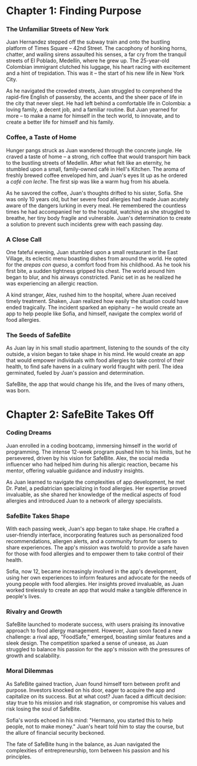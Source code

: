 **Chapter 1: Finding Purpose**
===============

### The Unfamiliar Streets of New York

Juan Hernandez stepped off the subway train and onto the bustling platform of Times Square – 42nd Street. The cacophony of honking horns, chatter, and wailing sirens assaulted his senses, a far cry from the tranquil streets of El Poblado, Medellín, where he grew up. The 25-year-old Colombian immigrant clutched his luggage, his heart racing with excitement and a hint of trepidation. This was it – the start of his new life in New York City.

As he navigated the crowded streets, Juan struggled to comprehend the rapid-fire English of passersby, the accents, and the sheer pace of life in the city that never slept. He had left behind a comfortable life in Colombia: a loving family, a decent job, and a familiar routine. But Juan yearned for more – to make a name for himself in the tech world, to innovate, and to create a better life for himself and his family.

### Coffee, a Taste of Home

Hunger pangs struck as Juan wandered through the concrete jungle. He craved a taste of home – a strong, rich coffee that would transport him back to the bustling streets of Medellín. After what felt like an eternity, he stumbled upon a small, family-owned café in Hell's Kitchen. The aroma of freshly brewed coffee enveloped him, and Juan's eyes lit up as he ordered a _café con leche_. The first sip was like a warm hug from his abuela.

As he savored the coffee, Juan's thoughts drifted to his sister, Sofia. She was only 10 years old, but her severe food allergies had made Juan acutely aware of the dangers lurking in every meal. He remembered the countless times he had accompanied her to the hospital, watching as she struggled to breathe, her tiny body fragile and vulnerable. Juan's determination to create a solution to prevent such incidents grew with each passing day.

### A Close Call

One fateful evening, Juan stumbled upon a small restaurant in the East Village, its eclectic menu boasting dishes from around the world. He opted for the _arepas con queso_, a comfort food from his childhood. As he took his first bite, a sudden tightness gripped his chest. The world around him began to blur, and his airways constricted. Panic set in as he realized he was experiencing an allergic reaction.

A kind stranger, Alex, rushed him to the hospital, where Juan received timely treatment. Shaken, Juan realized how easily the situation could have ended tragically. The incident sparked an epiphany – he would create an app to help people like Sofia, and himself, navigate the complex world of food allergies.

### The Seeds of SafeBite

As Juan lay in his small studio apartment, listening to the sounds of the city outside, a vision began to take shape in his mind. He would create an app that would empower individuals with food allergies to take control of their health, to find safe havens in a culinary world fraught with peril. The idea germinated, fueled by Juan's passion and determination.

SafeBite, the app that would change his life, and the lives of many others, was born.

**Chapter 2: SafeBite Takes Off**
===============

### Coding Dreams

Juan enrolled in a coding bootcamp, immersing himself in the world of programming. The intense 12-week program pushed him to his limits, but he persevered, driven by his vision for SafeBite. Alex, the social media influencer who had helped him during his allergic reaction, became his mentor, offering valuable guidance and industry insights.

As Juan learned to navigate the complexities of app development, he met Dr. Patel, a pediatrician specializing in food allergies. Her expertise proved invaluable, as she shared her knowledge of the medical aspects of food allergies and introduced Juan to a network of allergy specialists.

### SafeBite Takes Shape

With each passing week, Juan's app began to take shape. He crafted a user-friendly interface, incorporating features such as personalized food recommendations, allergen alerts, and a community forum for users to share experiences. The app's mission was twofold: to provide a safe haven for those with food allergies and to empower them to take control of their health.

Sofia, now 12, became increasingly involved in the app's development, using her own experiences to inform features and advocate for the needs of young people with food allergies. Her insights proved invaluable, as Juan worked tirelessly to create an app that would make a tangible difference in people's lives.

### Rivalry and Growth

SafeBite launched to moderate success, with users praising its innovative approach to food allergy management. However, Juan soon faced a new challenge: a rival app, "FoodSafe," emerged, boasting similar features and a sleek design. The competition sparked a sense of unease, as Juan struggled to balance his passion for the app's mission with the pressures of growth and scalability.

### Moral Dilemmas

As SafeBite gained traction, Juan found himself torn between profit and purpose. Investors knocked on his door, eager to acquire the app and capitalize on its success. But at what cost? Juan faced a difficult decision: stay true to his mission and risk stagnation, or compromise his values and risk losing the soul of SafeBite.

Sofia's words echoed in his mind: "Hermano, you started this to help people, not to make money." Juan's heart told him to stay the course, but the allure of financial security beckoned.

The fate of SafeBite hung in the balance, as Juan navigated the complexities of entrepreneurship, torn between his passion and his principles.